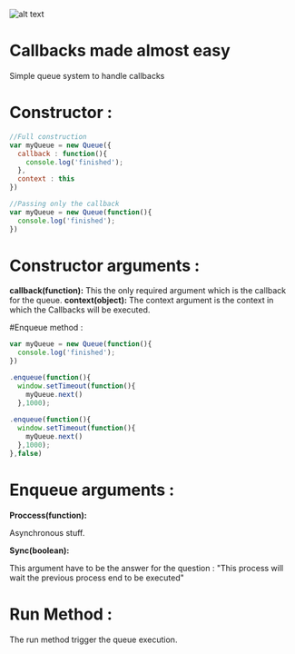 



![alt text](http://i.imgur.com/2grQz3L.png "Ordine")

Callbacks made almost easy
======
Simple queue system to handle callbacks


Constructor : 
======

```javascript
//Full construction
var myQueue = new Queue({
  callback : function(){
    console.log('finished');
  },
  context : this
})

//Passing only the callback
var myQueue = new Queue(function(){
  console.log('finished');
})
```


# Constructor arguments : 
  __callback(function):__
This the only required argument which is the callback for the queue.
  __context(object):__
The context argument is the context in which the Callbacks will be executed.


#Enqueue method : 

```javascript
var myQueue = new Queue(function(){
  console.log('finished');
})

.enqueue(function(){
  window.setTimeout(function(){
    myQueue.next()
  },1000);
  
.enqueue(function(){
  window.setTimeout(function(){
    myQueue.next()
  },1000);
},false)

```

# Enqueue arguments :

  __Proccess(function):__
  
Asynchronous stuff.

  __Sync(boolean):__
  
This argument have to be the answer for the question : "This process will wait the previous process end to be executed"


# Run Method : 

The run method trigger the queue execution.
